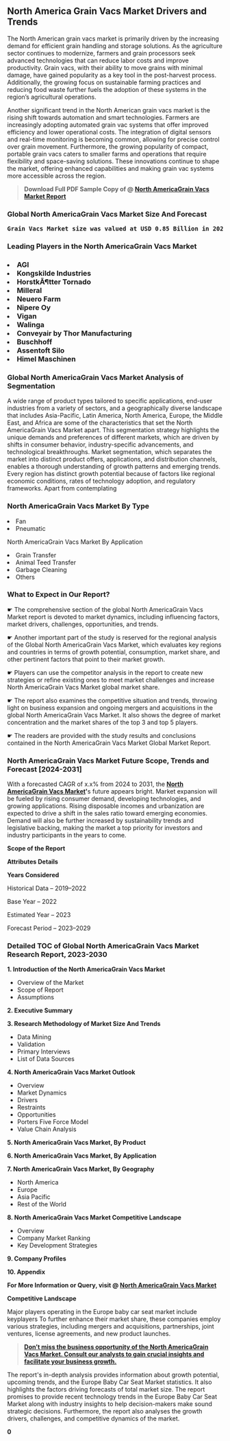 <p> <h2>North America Grain Vacs Market Drivers and Trends</h2><p>The North American grain vacs market is primarily driven by the increasing demand for efficient grain handling and storage solutions. As the agriculture sector continues to modernize, farmers and grain processors seek advanced technologies that can reduce labor costs and improve productivity. Grain vacs, with their ability to move grains with minimal damage, have gained popularity as a key tool in the post-harvest process. Additionally, the growing focus on sustainable farming practices and reducing food waste further fuels the adoption of these systems in the region’s agricultural operations.</p><p>Another significant trend in the North American grain vacs market is the rising shift towards automation and smart technologies. Farmers are increasingly adopting automated grain vac systems that offer improved efficiency and lower operational costs. The integration of digital sensors and real-time monitoring is becoming common, allowing for precise control over grain movement. Furthermore, the growing popularity of compact, portable grain vacs caters to smaller farms and operations that require flexibility and space-saving solutions. These innovations continue to shape the market, offering enhanced capabilities and making grain vac systems more accessible across the region.</p></p><blockquote id="" class=""><strong>Download Full PDF Sample Copy of @&nbsp;<a href="https://www.verifiedmarketreports.com/download-sample/?rid=532198&utm_source=GitHub-Jan&utm_medium=280" target="_blank">North AmericaGrain Vacs Market Report</a>&nbsp;&nbsp;</strong></blockquote><h3 id="" class=""><strong>Global&nbsp;North AmericaGrain Vacs Market Size And Forecast</strong></h3><pre class="reader-text-block__code-block"><strong>Grain Vacs Market size was valued at USD 0.85 Billion in 2022 and is projected to reach USD 1.25 Billion by 2030, growing at a CAGR of 6.0% from 2024 to 2030.</strong></pre><h3 id="" class="">Leading Players in the&nbsp;North AmericaGrain Vacs Market</h3><h3 class=""></Li><Li>AGI</Li><Li> Kongskilde Industries</Li><Li> HorstkÃ¶tter Tornado</Li><Li> Milleral</Li><Li> Neuero Farm</Li><Li> Nipere Oy</Li><Li> Vigan</Li><Li> Walinga</Li><Li> Conveyair by Thor Manufacturing</Li><Li> Buschhoff</Li><Li> Assentoft Silo</Li><Li> Himel Maschinen</h3><h3 id="" class="">Global&nbsp;North AmericaGrain Vacs Market Analysis of Segmentation</h3><p id="" class="">A wide range of product types tailored to specific applications, end-user industries from a variety of sectors, and a geographically diverse landscape that includes Asia-Pacific, Latin America, North America, Europe, the Middle East, and Africa are some of the characteristics that set the North AmericaGrain Vacs Market apart. This segmentation strategy highlights the unique demands and preferences of different markets, which are driven by shifts in consumer behavior, industry-specific advancements, and technological breakthroughs. Market segmentation, which separates the market into distinct product offers, applications, and distribution channels, enables a thorough understanding of growth patterns and emerging trends. Every region has distinct growth potential because of factors like regional economic conditions, rates of technology adoption, and regulatory frameworks. Apart from contemplating</p><h3 id="" class="">North AmericaGrain Vacs Market&nbsp;By Type</h3><p></Li><Li>Fan</Li><Li> Pneumatic</p><div class="" data-test-id=""><p>North AmericaGrain Vacs Market&nbsp;By Application</p></div><p class=""></Li><Li>Grain Transfer</Li><Li> Animal Teed Transfer</Li><Li> Garbage Cleaning</Li><Li> Others</p><div class="" data-test-id=""><h3><span class="">What to Expect in Our Report?</span></h3></div><div class="" data-test-id=""><p><span class="">☛ The comprehensive section of the global North AmericaGrain Vacs Market report is devoted to market dynamics, including influencing factors, market drivers, challenges, opportunities, and trends.</span></p></div><div class="" data-test-id=""><p><span class="">☛ Another important part of the study is reserved for the regional analysis of the Global North AmericaGrain Vacs Market, which evaluates key regions and countries in terms of growth potential, consumption, market share, and other pertinent factors that point to their market growth.</span></p></div><div class="" data-test-id=""><p><span class="">☛ Players can use the competitor analysis in the report to create new strategies or refine existing ones to meet market challenges and increase North AmericaGrain Vacs Market global market share.</span></p></div><div class="" data-test-id=""><p><span class="">☛ The report also examines the competitive situation and trends, throwing light on business expansion and ongoing mergers and acquisitions in the global North AmericaGrain Vacs Market. It also shows the degree of market concentration and the market shares of the top 3 and top 5 players.</span></p></div><div class="" data-test-id=""><p><span class="">☛ The readers are provided with the study results and conclusions contained in the North AmericaGrain Vacs Market Global Market Report.</span></p></div><div class="" data-test-id=""><h3><span class="">North AmericaGrain Vacs Market Future Scope, Trends and Forecast [2024-2031]</span></h3></div><div class="" data-test-id=""><p><span class="">With a forecasted CAGR of x.x% from 2024 to 2031, the <strong><a href="https://www.verifiedmarketreports.com/download-sample/?rid=532198&utm_source=GitHub-Jan&utm_medium=280" target="_blank">North AmericaGrain Vacs Market</a>'</strong>s future appears bright. Market expansion will be fueled by rising consumer demand, developing technologies, and growing applications. Rising disposable incomes and urbanization are expected to drive a shift in the sales ratio toward emerging economies. Demand will also be further increased by sustainability trends and legislative backing, making the market a top priority for investors and industry participants in the years to come.</span></p><p id="ember66" class="ember-view reader-text-block__paragraph"><strong>Scope of the Report</strong></p><p id="ember67" class="ember-view reader-text-block__paragraph"><strong>Attributes Details</strong></p><p id="ember68" class="ember-view reader-text-block__paragraph"><strong>Years Considered</strong></p><p id="ember69" class="ember-view reader-text-block__paragraph">Historical Data &ndash; 2019&ndash;2022</p><p id="ember70" class="ember-view reader-text-block__paragraph">Base Year &ndash; 2022</p><p id="ember71" class="ember-view reader-text-block__paragraph">Estimated Year &ndash; 2023</p><p id="ember72" class="ember-view reader-text-block__paragraph">Forecast Period &ndash; 2023&ndash;2029</p></div><h3 id="" class="">Detailed TOC of Global North AmericaGrain Vacs Market Research Report, 2023-2030</h3><p id="" class=""><strong>1. Introduction of the North AmericaGrain Vacs Market</strong></p><ul><li>Overview of the Market</li><li>Scope of Report</li><li>Assumptions</li></ul><p id="" class=""><strong>2. Executive Summary</strong></p><p id="" class=""><strong>3. Research Methodology of Market Size And Trends</strong></p><ul><li>Data Mining</li><li>Validation</li><li>Primary Interviews</li><li>List of Data Sources</li></ul><p id="" class=""><strong>4. North AmericaGrain Vacs Market Outlook</strong></p><ul><li>Overview</li><li>Market Dynamics</li><li>Drivers</li><li>Restraints</li><li>Opportunities</li><li>Porters Five Force Model</li><li>Value Chain Analysis</li></ul><p id="" class=""><strong>5. North AmericaGrain Vacs Market, By Product</strong></p><p id="" class=""><strong>6. North AmericaGrain Vacs Market, By Application</strong></p><p id="" class=""><strong>7. North AmericaGrain Vacs Market, By Geography</strong></p><ul><li>North America</li><li>Europe</li><li>Asia Pacific</li><li>Rest of the World</li></ul><p id="" class=""><strong>8. North AmericaGrain Vacs Market Competitive Landscape</strong></p><ul><li>Overview</li><li>Company Market Ranking</li><li>Key Development Strategies</li></ul><p id="" class=""><strong>9. Company Profiles</strong></p><p id="" class=""><strong>10. Appendix</strong></p><p><strong>For More Information or Query, visit&nbsp;@ <a href="https://www.verifiedmarketreports.com/product/grain-vacs-market/" target="_blank">North AmericaGrain Vacs Market</a></strong></p><p id="ember61" class="ember-view reader-text-block__paragraph"><strong>Competitive Landscape</strong></p><p id="ember62" class="ember-view reader-text-block__paragraph">Major players operating in the Europe baby car seat market include keyplayers To further enhance their market share, these companies employ various strategies, including mergers and acquisitions, partnerships, joint ventures, license agreements, and new product launches.</p><blockquote id="ember63" class="ember-view reader-text-block__blockquote"><strong><a href="https://www.verifiedmarketreports.com/download-sample/?rid=532198&utm_source=GitHub-Jan&utm_medium=280" target="_blank">Don&rsquo;t miss the business opportunity of the North AmericaGrain Vacs Market. Consult our analysts to gain crucial insights and facilitate your business growth.</a></strong></blockquote><p id="ember64" class="ember-view reader-text-block__paragraph">The report's in-depth analysis provides information about growth potential, upcoming trends, and the Europe Baby Car Seat Market statistics. It also highlights the factors driving forecasts of total market size. The report promises to provide recent technology trends in the Europe Baby Car Seat Market along with industry insights to help decision-makers make sound strategic decisions. Furthermore, the report also analyses the growth drivers, challenges, and competitive dynamics of the market.</p><p class="ember-view reader-text-block__paragraph"><strong>0</strong></p>
